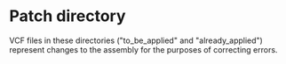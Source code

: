 # Patch directory

VCF files in these directories ("to_be_applied" and "already_applied") represent
changes to the assembly for the purposes of correcting errors.
